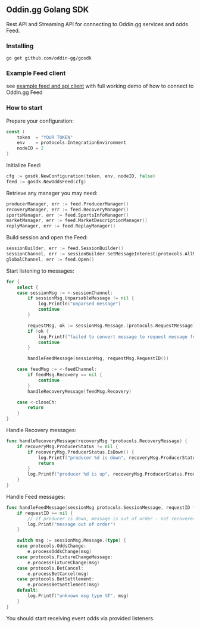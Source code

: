 Oddin.gg Golang SDK
-------------------

Rest API and Streaming API for connecting to Oddin.gg services and odds Feed.

### Installing 

```shell
go get github.com/oddin-gg/gosdk
```

### Example Feed client

see [example feed and api client](example/main.go) with full working demo of how to connect to Oddin.gg Feed

### How to start

Prepare your configuration:
```go
const (
	token  = "YOUR TOKEN"
	env    = protocols.IntegrationEnvironment
	nodeID = 2
)
```

Initialize Feed:
```go
cfg := gosdk.NewConfiguration(token, env, nodeID, false)
feed := gosdk.NewOddsFeed(cfg)
```

Retrieve any manager you may need:
```go
producerManager, err := feed.ProducerManager()
recoveryManager, err := feed.RecoveryManager()
sportsManager, err := feed.SportsInfoManager()
marketManager, err := feed.MarketDescriptionManager()
replyManager, err := feed.ReplayManager()
```

Build session and open the Feed:
```go
sessionBuilder, err := feed.SessionBuilder()
sessionChannel, err := sessionBuilder.SetMessageInterest(protocols.AllMessageInterest).Build()
globalChannel, err := feed.Open()
```

Start listening to messages:
```go
for {
    select {
    case sessionMsg := <-sessionChannel:
        if sessionMsg.UnparsableMessage != nil {
            log.Println("unparsed message")
            continue
        }

        requestMsg, ok := sessionMsg.Message.(protocols.RequestMessage)
        if !ok {
            log.Printf("failed to convert message to request message for client - message is %T", sessionMsg.Message)
            continue
        }

        handleFeedMessage(sessionMsg, requestMsg.RequestID())

    case feedMsg := <-feedChannel:
        if feedMsg.Recovery == nil {
            continue
        }
        handleRecoveryMessage(feedMsg.Recovery)

    case <-closeCh:
        return
    }
}
```

Handle Recovery messages:
```go
func handleRecoveryMessage(recoveryMsg *protocols.RecoveryMessage) {
	if recoveryMsg.ProducerStatus != nil {
		if recoveryMsg.ProducerStatus.IsDown() {
			log.Printf("producer %d is down", recoveryMsg.ProducerStatus.Producer().ID())
			return
		}
		log.Printf("producer %d is up", recoveryMsg.ProducerStatus.Producer().ID())
	}
}
```

Handle Feed messages:
```go
func handleFeedMessage(sessionMsg protocols.SessionMessage, requestID *uint) {
	if requestID == nil {
		// if producer is down, message is out of order - not recovered and no request id
		log.Print("message out of order")
	}

	switch msg := sessionMsg.Message.(type) {
	case protocols.OddsChange:
		e.processOddsChange(msg)
	case protocols.FixtureChangeMessage:
		e.processFixtureChange(msg)
	case protocols.BetCancel:
		e.processBetCancel(msg)
	case protocols.BetSettlement:
		e.processBetSettlement(msg)
	default:
		log.Printf("unknown msg type %T", msg)
	}
}
```

You should start receiving event odds via provided listeners.
